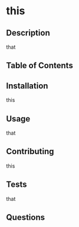 # this

  ## Description
  that

  ## Table of Contents

  ## Installation
  this

  ## Usage
  that

  

  ## Contributing
  this

  ## Tests
  that

  ## Questions

